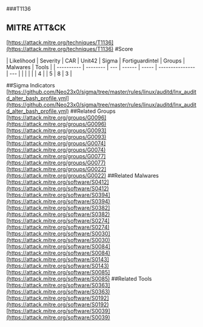###T1136
## MITRE ATT&CK
[https://attack.mitre.org/techniques/T1136](https://attack.mitre.org/techniques/T1136)
#Score

| Likelihood | Severity | CAR | Unit42 | Sigma | Fortiguardintel | Groups | Malwares | Tools |
| ---------- | -------- | --- | ------ | ----- | --------------- | ---  |
 |   |   |   |   | 4 |   | 5 | 8 | 3 |

##Sigma Indicators
[https://github.com/Neo23x0/sigma/tree/master/rules/linux/auditd/lnx_auditd_alter_bash_profile.yml](https://github.com/Neo23x0/sigma/tree/master/rules/linux/auditd/lnx_auditd_alter_bash_profile.yml)
[]()
##Related Groups
[https://attack.mitre.org/groups/G0096](https://attack.mitre.org/groups/G0096)
[https://attack.mitre.org/groups/G0093](https://attack.mitre.org/groups/G0093)
[https://attack.mitre.org/groups/G0074](https://attack.mitre.org/groups/G0074)
[https://attack.mitre.org/groups/G0077](https://attack.mitre.org/groups/G0077)
[https://attack.mitre.org/groups/G0022](https://attack.mitre.org/groups/G0022)
[]()
##Related Malwares
[https://attack.mitre.org/software/S0412](https://attack.mitre.org/software/S0412)
[https://attack.mitre.org/software/S0394](https://attack.mitre.org/software/S0394)
[https://attack.mitre.org/software/S0382](https://attack.mitre.org/software/S0382)
[https://attack.mitre.org/software/S0274](https://attack.mitre.org/software/S0274)
[https://attack.mitre.org/software/S0030](https://attack.mitre.org/software/S0030)
[https://attack.mitre.org/software/S0084](https://attack.mitre.org/software/S0084)
[https://attack.mitre.org/software/S0143](https://attack.mitre.org/software/S0143)
[https://attack.mitre.org/software/S0085](https://attack.mitre.org/software/S0085)
[]()
##Related Tools
[https://attack.mitre.org/software/S0363](https://attack.mitre.org/software/S0363)
[https://attack.mitre.org/software/S0192](https://attack.mitre.org/software/S0192)
[https://attack.mitre.org/software/S0039](https://attack.mitre.org/software/S0039)
[]()
